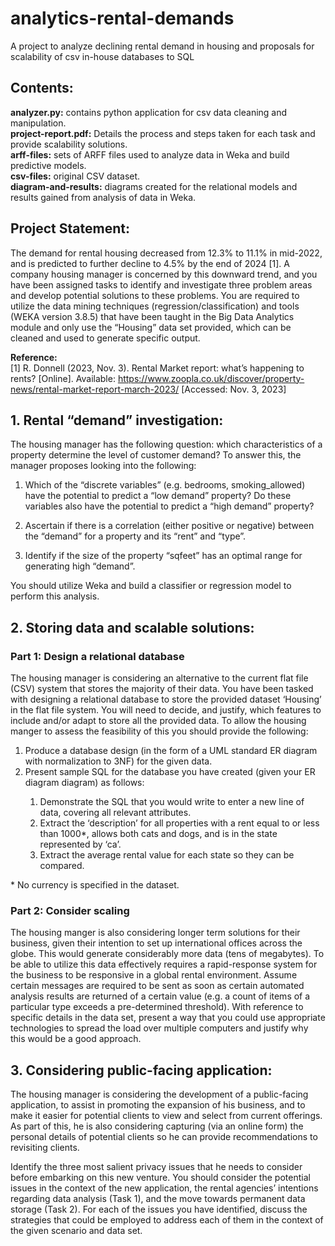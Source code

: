 # analytics-rental-demands
A project to analyze declining rental demand in housing and proposals for scalability of csv in-house databases to SQL

<h2>Contents: </h2>

<strong>analyzer.py:</strong> contains python application for csv data cleaning and manipulation.</br>
<strong>project-report.pdf:</strong> Details the process and steps taken for each task and provide scalability solutions.</br>
<strong>arff-files:</strong> sets of ARFF files used to analyze data in Weka and build predictive models.</br>
<strong>csv-files:</strong> original CSV dataset.</br>
<strong>diagram-and-results:</strong> diagrams created for the relational models and results gained from analysis of data in Weka.</br>

<h2>Project Statement: </h2>

The demand for rental housing decreased from 12.3% to 11.1% in mid-2022, and is predicted to further decline to 4.5% by the end of 2024 [1]. A company housing manager is concerned by this downward trend, and you have been assigned tasks to identify and investigate three problem areas and develop potential solutions to these problems. You are required to utilize the data mining techniques (regression/classification) and tools (WEKA version 3.8.5) that have been taught in the Big Data Analytics module and only use the “Housing” data set provided, which can be cleaned and used to generate specific output. 

<strong>Reference:</strong></br>
[1] R. Donnell (2023, Nov. 3). Rental Market report: what’s happening to rents? [Online]. Available: https://www.zoopla.co.uk/discover/property-news/rental-market-report-march-2023/ [Accessed: Nov. 3, 2023]



<h2>1. Rental “demand” investigation: </h2>

The housing manager has the following question: which characteristics of a property determine the level of customer demand? To answer this, the manager proposes looking into the following:</br><p></p>

<ol>
<li>Which of the “discrete variables” (e.g. bedrooms, smoking_allowed) have the potential to predict a “low demand” property? Do these variables also have the potential to predict a “high demand” property?</br><p></p></li>
<li>Ascertain if there is a correlation (either positive or negative) between the “demand” for a property and its “rent” and “type”. </br><p></p>
<li>Identify if the size of the property “sqfeet” has an optimal range for generating high “demand”. </br></li>
</ol>

You should utilize Weka and build a classifier or regression model to perform this analysis. </br><p></p>
<h2>2. Storing data and scalable solutions: </h2>	
<h3>Part 1: Design a relational database </h3>	

The housing manager is considering an alternative to the current flat file (CSV) system that stores the majority of their data. You have been tasked with designing a relational database to store the provided dataset ‘Housing’ in the flat file system. You will need to decide, and justify, which features to include and/or adapt to store all the provided data. To allow the housing manger to assess the feasibility of this you should provide the following:</br><p></p>
<ol>
<li>Produce a database design (in the form of a UML standard ER diagram with normalization to 3NF) for the given data. </br></li>
<li>Present sample SQL for the database you have created (given your ER diagram diagram) as follows:</br><p></p><ol>
<li>Demonstrate the SQL that you would write to enter a new line of data, covering all relevant attributes.  </br></li>
<li>Extract the ‘description’ for all properties with a rent equal to or less than 1000*, allows both cats and dogs, and is in the state represented by ‘ca’.</br></li>
<li>Extract the average rental value for each state so they can be compared.</br></li>
</ol></li>
</ol>
* No currency is specified in the dataset. </br>

<h3>Part 2: Consider scaling </h3>	

The housing manger is also considering longer term solutions for their business, given their intention to set up international offices across the globe. This would generate considerably more data (tens of megabytes). To be able to utilize this data effectively requires a rapid-response system for the business to be responsive in a global rental environment. Assume certain messages are required to be sent as soon as certain automated analysis results are returned of a certain value (e.g. a count of items of a particular type exceeds a pre-determined threshold). With reference to specific details in the data set, present a way that you could use appropriate technologies to spread the load over multiple computers and justify why this would be a good approach.</br>

<h2>3. Considering public-facing application:  </h2>	

The housing manager is considering the development of a public-facing application, to assist in promoting the expansion of his business, and to make it easier for potential clients to view and select from current offerings. As part of this, he is also considering capturing (via an online form) the personal details of potential clients so he can provide recommendations to revisiting clients.  </br>

Identify the three most salient privacy issues that he needs to consider before embarking on this new venture. You should consider the potential issues in the context of the new application, the rental agencies’ intentions regarding data analysis (Task 1), and the move towards permanent data storage (Task 2). For each of the issues you have identified, discuss the strategies that could be employed to address each of them in the context of the given scenario and data set.</br>

